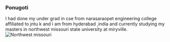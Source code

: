 ### Ponugoti
I had done my under grad in cse from narasaraopet engineering college affiliated to jntu k and i am from hyderabad ,india and currently studying my masters in northwest missouri state university at miryville.
![Northwest missouri ](Images/Northwest.jpg)